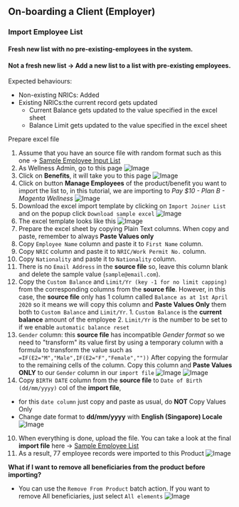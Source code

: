 ## On-boarding a Client (Employer)
### Import Employee List

#### Fresh new list with no pre-existing-employees in the system.

#### Not a fresh new list -> Add a new list to a list with pre-existing employees.
Expected behaviours:
- Non-existing NRICs: Added
- Existing NRICs:the current record gets updated
  - Current Balance gets updated to the value specified in the excel sheet
  - Balance Limit gets updated to the value specified in the excel sheet

Prepare excel file


1. Assume that you have an source file with random format such as this one -> [Sample Employee Input List](assets/sample-mrbean-existing-list-update_input.xls) 
2. As Wellness Admin, go to this page ![Image](assets/employee-import/002.png)
3. Click on **Benefits**, it will take you to this page ![Image](assets/employee-import/003.png)
4. Click on button **Manage Employees** of the product/benefit you want to import the list to, in this tutorial, we are importing to _Pay $10 - Plan B - Magenta Wellness_   ![Image](assets/employee-import/004.png)
5. Download the excel import template by clicking on `Import Joiner List` and on the popup click `Download sample excel` ![Image](assets/employee-import/005.png)
6. The excel template looks like this ![Image](assets/employee-import/006.png)
7. Prepare the excel sheet by copying Plain Text columns. When copy and paste, remember to always **Paste Values only**
  1. Copy `Employee Name` column and paste it to `First Name` column.
  2. Copy `NRIC` column and paste it to `NRIC/Work Permit No.` column.
  3. Copy `Nationality` and paste it to `Nationality` column.
  4. There is no `Email Address` in the **source file** so, leave this column blank and delete the sample value (`sample@email.com`).
  5. Copy the `Custom Balance` and `Limit/Yr (key -1 for no limit capping)` from the corresponding columns from the **source file**. However, in this case, the **source file** only has 1 column called `Balance as at 1st April 2020` so it means we will copy this column and **Paste Values Only** them both to `Custom Balance` and `Limit/Yr`.
    1. `Custom Balance` is the **current balance** amount of the employee
    2. `Limit/Yr` is the number to be set to if we enable `automatic balance reset`
8. `Gender` column: this **source file** has incompatible _Gender format_ so we need to "transform" its value first by using a temporary column with a formula to transform the value such as `=IF(E2="M","Male",IF(E2="F","Female",""))` After copying the formular to the remaining cells of the column. Copy this column and **Paste Values ONLY** to our `Gender` column in our `import file` ![Image](assets/employee-import/007.png)  ![Image](assets/employee-import/008.png)
9. Copy `BIRTH DATE` column from the **source file** to `Date of Birth (dd/mm/yyyy)` col of the **import file**, 
  - for this `date column` just copy and paste as usual, do **NOT** Copy Values Only
  - Change date format to **dd/mm/yyyy** with **English (Singapore) Locale**   ![Image](assets/employee-import/009.png)
10. When everything is done, upload the file. You can take a look at the final **import file** here -> [Sample Employee List](assets/sample-mrbean-existing-list-update.xls) 
11. As a result, 77 employee records were imported to this Product ![Image](assets/employee-import/010.png)


**What if I want to remove all beneficiaries from the product before importing?**
- You can use the `Remove From Product` batch action. If you want to remove All beneficiaries, just select `All elements` ![Image](assets/employee-import/011.png)
